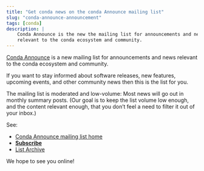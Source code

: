 ```yaml
---
title: "Get conda news on the conda Announce mailing list"
slug: "conda-announce-announcement"
tags: [conda]
description: |
    Conda Announce is the new the mailing list for announcements and news
    relevant to the conda ecosystem and community.
---
```


[Conda Announce](https://lists.conda.org/wws/info/announce) is a new mailing list for announcements and news relevant to the conda ecosystem and community.

If you want to stay informed about software releases, new features, upcoming events, and other community news then this is the list for you.

The mailing list is moderated and low-volume: Most news will go out in monthly summary posts. (Our goal is to keep the list volume low enough, and the content relevant enough, that you don’t feel a need to filter it out of your inbox.)

See:

* [Conda Announce mailing list home](https://lists.conda.org/wws/info/announce)
* [**Subscribe**](https://lists.conda.org/wws/subscribe/announce)
* [List Archive](https://lists.conda.org/wws/arc/announce)

We hope to see you online!
